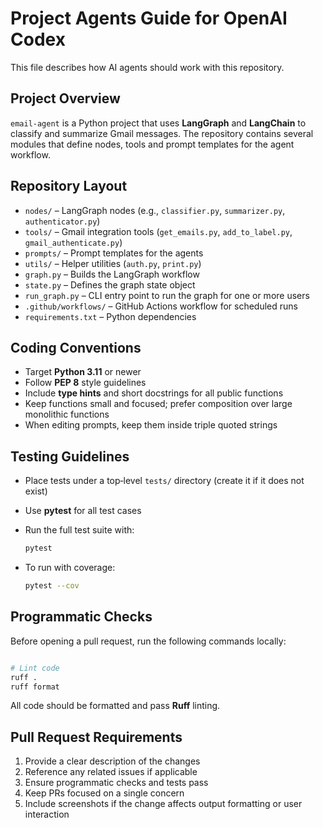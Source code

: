 # Project Agents Guide for OpenAI Codex

This file describes how AI agents should work with this repository.

## Project Overview

`email-agent` is a Python project that uses **LangGraph** and **LangChain** to
classify and summarize Gmail messages. The repository contains several modules
that define nodes, tools and prompt templates for the agent workflow.

## Repository Layout

- `nodes/` – LangGraph nodes (e.g., `classifier.py`, `summarizer.py`,
  `authenticator.py`)
- `tools/` – Gmail integration tools (`get_emails.py`, `add_to_label.py`,
  `gmail_authenticate.py`)
- `prompts/` – Prompt templates for the agents
- `utils/` – Helper utilities (`auth.py`, `print.py`)
- `graph.py` – Builds the LangGraph workflow
- `state.py` – Defines the graph state object
- `run_graph.py` – CLI entry point to run the graph for one or more users
- `.github/workflows/` – GitHub Actions workflow for scheduled runs
- `requirements.txt` – Python dependencies

## Coding Conventions

- Target **Python 3.11** or newer
- Follow **PEP 8** style guidelines
- Include **type hints** and short docstrings for all public functions
- Keep functions small and focused; prefer composition over large monolithic
  functions
- When editing prompts, keep them inside triple quoted strings

## Testing Guidelines

- Place tests under a top‑level `tests/` directory (create it if it does not
  exist)
- Use **pytest** for all test cases
- Run the full test suite with:

  ```bash
  pytest
  ```

- To run with coverage:

  ```bash
  pytest --cov
  ```

## Programmatic Checks

Before opening a pull request, run the following commands locally:

```bash

# Lint code
ruff .
ruff format
```

All code should be formatted and pass **Ruff** linting.

## Pull Request Requirements

1. Provide a clear description of the changes
2. Reference any related issues if applicable
3. Ensure programmatic checks and tests pass
4. Keep PRs focused on a single concern
5. Include screenshots if the change affects output formatting or user
   interaction
